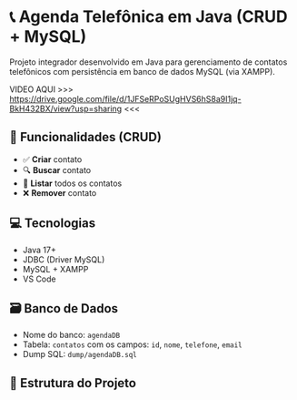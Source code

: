 # 📞 Agenda Telefônica em Java (CRUD + MySQL)

Projeto integrador desenvolvido em Java para gerenciamento de contatos telefônicos com persistência em banco de dados MySQL (via XAMPP).

VIDEO AQUI >>> https://drive.google.com/file/d/1JFSeRPoSUgHVS6hS8a9I1jq-BkH432BX/view?usp=sharing  <<<
## 🧩 Funcionalidades (CRUD)

- ✅ **Criar** contato
- 🔍 **Buscar** contato
- 📝 **Listar** todos os contatos
- ❌ **Remover** contato

## 💻 Tecnologias

- Java 17+
- JDBC (Driver MySQL)
- MySQL + XAMPP
- VS Code

## 🗃️ Banco de Dados

- Nome do banco: `agendaDB`
- Tabela: `contatos` com os campos: `id`, `nome`, `telefone`, `email`
- Dump SQL: `dump/agendaDB.sql`

## 📂 Estrutura do Projeto

